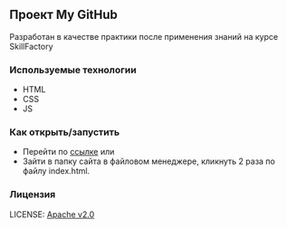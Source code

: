 ## Проект My GitHub

Разработан в качестве практики после применения знаний на курсе SkillFactory

### Используемые технологии

* HTML
* CSS
* JS

### Как открыть/запустить

* Перейти по [ссылке](https://ivansetskii.github.io/)
  или
* Зайти в папку сайта в файловом менеджере, кликнуть 2 раза по файлу index.html.

### Лицензия
LICENSE: [Apache v2.0](LICENSE.md)